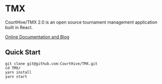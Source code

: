 # TMX

CourtHive/TMX 2.0 is an open source tournament management application built in React.

[Online Documentation and Blog](https://courthive.github.io/tmx/)

## Quick Start

```shell
git clone git@github.com:CourtHive/TMX.git
cd TMX/
yarn install
yarn start
```
